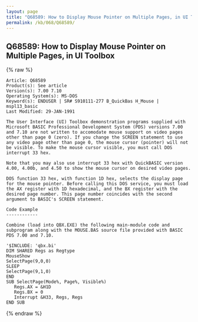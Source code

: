 ```yaml
---
layout: page
title: "Q68589: How to Display Mouse Pointer on Multiple Pages, in UI Toolbox"
permalink: /kb/068/Q68589/
---
```


## Q68589: How to Display Mouse Pointer on Multiple Pages, in UI Toolbox

{% raw %}

	Article: Q68589
	Product(s): See article
	Version(s): 7.00 7.10
	Operating System(s): MS-DOS
	Keyword(s): ENDUSER | SR# S910111-277 B_QuickBas H_Mouse | mspl13_basic
	Last Modified: 29-JAN-1991
	
	The User Interface (UI) Toolbox demonstration programs supplied with
	Microsoft BASIC Professional Development System (PDS) versions 7.00
	and 7.10 are not written to accomodate mouse support on video pages
	other than page 0 (zero). If you change the SCREEN statement to use
	any video page other than page 0, the mouse cursor (pointer) will not
	be visible. To make the mouse cursor visible, you must call DOS
	interrupt 33 hex.
	
	Note that you may also use interrupt 33 hex with QuickBASIC version
	4.00, 4.00b, and 4.50 to show the mouse cursor on desired video pages.
	
	DOS function 33 hex, with function 1D hex, selects the display page
	for the mouse pointer. Before calling this DOS service, you must load
	the AX register with 1D hexadecimal, and the BX register with the
	desired page number. This page number coincides with the second
	argument to BASIC's SCREEN statement.
	
	Code Example
	------------
	
	Combine (load into QBX.EXE) the following main-module code and
	subprogram along with the MOUSE.BAS source file provided with BASIC
	PDS 7.00 and 7.10.
	
	'$INCLUDE: 'qbx.bi'
	DIM SHARED Regs as Regtype
	MouseShow
	SelectPage(9,0,0)
	SLEEP
	SelectPage(9,1,0)
	END
	SUB SelectPage(Mode%, Page%, Visible%)
	   Regs.AX = &H1D
	   Regs.BX = 0
	   Interrupt &H33, Regs, Regs
	END SUB

{% endraw %}
